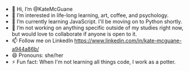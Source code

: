 - 👋 Hi, I’m @KateMcGuane
- 👀 I’m interested in life-long learning, art, coffee, and psychology.
- 🌱 I’m currently learning JavaScript. I'll be moving on to Python shortly.
- 💞️ I’m not working on anything specific outside of my studies right now, but would love to collaborate if anyone is open to it.
- 📫 Follow me on LinkedIn https://www.linkedin.com/in/kate-mcguane-a944a86b/
- 😄 Pronouns: she/her
- ⚡ Fun fact: When I'm not learning all things code, I work as a potter.

<!---
KateMcGuane/KateMcGuane is a ✨ special ✨ repository because its `README.md` (this file) appears on your GitHub profile.
You can click the Preview link to take a look at your changes.
--->
